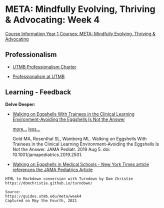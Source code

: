 # META: Mindfully Evolving, Thriving & Advocating: Week 4

[Course Information Year 1 Courses: META: Mindfully Evolving, Thriving & Advocating](/usmle/meta/course-information.md)

## Professionalism

*   [UTMB Professionalism Charter](https://www.utmb.edu/professionalism/about-us/professionalism-charter)
    
*   [Professionalism at UTMB](https://www.utmb.edu/professionalism)
    

## Learning - Feedback

**Delve Deeper:**

*   [Walking on Eggshells With Trainees in the Clinical Learning Environment-Avoiding the Eggshells Is Not the Answer](http://libux.utmb.edu/login?url=https://doi.org/10.1001/jamapediatrics.2019.2501)
    
    [more...](javascript:void(0);) [less...](javascript:void(0);)
    
    Gold MA, Rosenthal SL, Wainberg ML. Walking on Eggshells With Trainees in the Clinical Learning Environment-Avoiding the Eggshells Is Not the Answer. JAMA Pediatr. 2019 Aug 5. doi: 10.1001/jamapediatrics.2019.2501.
    
*   [Walking on Eggshells in Medical Schools - New York Times article references the JAMA Pediatrics Article](https://www.nytimes.com/2019/09/09/well/family/walking-on-eggshells-in-medical-schools.html)

```
HTML to Markdown conversion with Turndown by Dom Christie
https://domchristie.github.io/turndown/

Source:
https://guides.utmb.edu/meta/week4
Captured on May the Fourth, 2021
```
